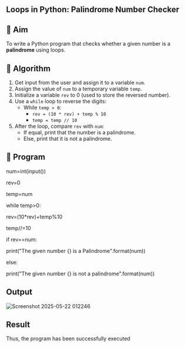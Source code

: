 ## Loops in Python: Palindrome Number Checker

## 🎯 Aim
To write a Python program that checks whether a given number is a **palindrome** using loops.

## 🧠 Algorithm
1. Get input from the user and assign it to a variable `num`.
2. Assign the value of `num` to a temporary variable `temp`.
3. Initialize a variable `rev` to 0 (used to store the reversed number).
4. Use a `while` loop to reverse the digits:
   - While `temp > 0`:
     - `rev = (10 * rev) + temp % 10`
     - `temp = temp // 10`
5. After the loop, compare `rev` with `num`:
   - If equal, print that the number is a palindrome.
   - Else, print that it is not a palindrome.

## 🧾 Program
num=int(input()) 

rev=0

temp=num

while temp>0:

rev=(10*rev)+temp%10 

temp//=10

if rev==num:

print("The given number {} is a Palindrome".format(num)) 

else:

print("The given number {} is not a palindrome".format(num))

## Output

![Screenshot 2025-05-22 012246](https://github.com/user-attachments/assets/74eb6291-fe78-4340-ba57-b3d314d7b27c)

## Result
Thus, the program has been successfully executed
